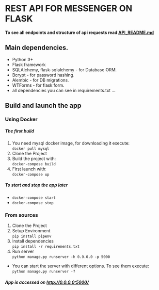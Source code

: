 # REST API FOR MESSENGER ON FLASK

#### To see all endpoints and structure of api requests read [API_README.md](API_README.md)


## Main dependencies. 

- Python 3+
- Flask framework
- SQLAlchemy, flask-sqlalchemy - for Database ORM.
- Bcrypt - for password hashing.
- Alembic - for DB migrations.
- WTForms - for flask form.
- all dependencies you can see in requirements.txt ...


## Build and launch the app
### Using Docker
##### The first build

1. You need mysql docker image, for downloading it execute:  
`docker pull mysql`
2. Clone the Project 
3. Build the project with:  
`docker-compose build`
4. First launch with:  
`docker-compose up`

##### To start and stop the app later
- `docker-compose start`
- `docker-compose stop`

### From sources
1. Clone the Project
2. Setup Environment  
`pip install pipenv`
3. Install dependencies  
`pip install -r requirements.txt`
4. Run server  
`python manage.py runserver -h 0.0.0.0 -p 5000`

* You can start the server with different options. To see them execute: `python manage.py runserver -?` 

##### App is accessed on http://0.0.0.0:5000/


